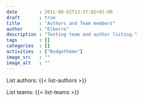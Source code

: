 ```yaml
---
date        : 2011-08-02T13:37:02+01:00
draft       : true
title       : "Authors and Team members"
author      : "Elborro"
description : "Testing team and author listing."
tags        : []
categories  : []
activities  : ["Bodgetheme"]
image_src   : ""
image_alt   : ""
---
```


List authors:
{{< list-authors >}}

List teams:
{{< list-teams >}}
